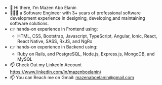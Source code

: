 - 👋 Hi there, I’m Mazen Abo Elanin 
- 🧑🏻‍💻 a Software Engineer with 3+ years of professional software development experience in designing, developing,and maintaining software solutions.
- 👉 hands-on experience in Frontend using:
     - HTML, CSS, Bootstrap, Javascript, TypeScript, Angular, Ionic, React, React Native, SASS, RxJS, and NgRx
- 👉  hands-on experience in Backend using:
     - Ruby on Rails, and PostgreSQL, Node.js, Express.js, MongoDB, and MySQL
- 📫 Check Out my LinkedIn Account https://www.linkedin.com/in/mazenboelanin/
- 📫 You can Reach me on Gmail: mazenaboelanin@gmail.com
